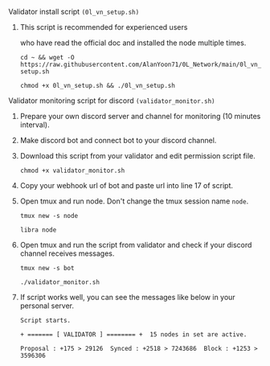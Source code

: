 Validator install script `(0l_vn_setup.sh)`

1. This script is recommended for experienced users

   who have read the official doc and installed the node multiple times.

   `cd ~ && wget -O https://raw.githubusercontent.com/AlanYoon71/0L_Network/main/0l_vn_setup.sh`

   `chmod +x 0l_vn_setup.sh && ./0l_vn_setup.sh`

Validator monitoring script for discord `(validator_monitor.sh)`

1. Prepare your own discord server and channel for monitoring (10 minutes interval).
2. Make discord bot and connect bot to your discord channel.
3. Download this script from your validator and edit permission script file.

   `chmod +x validator_monitor.sh`
4. Copy your webhook url of bot and paste url into line 17 of script.
5. Open tmux and run node. Don't change the tmux session name `node`.

   `tmux new -s node`

   `libra node`
6. Open tmux and run the script from validator and check if your discord channel receives messages.

   `tmux new -s bot`

   `./validator_monitor.sh`
7. If script works well, you can see the messages like below in your personal server.

   `Script starts.`

   `+ ======= [ VALIDATOR ] ======== +  15 nodes in set are active.`

   `Proposal : +175 > 29126  Synced : +2518 > 7243686  Block : +1253 > 3596306`
